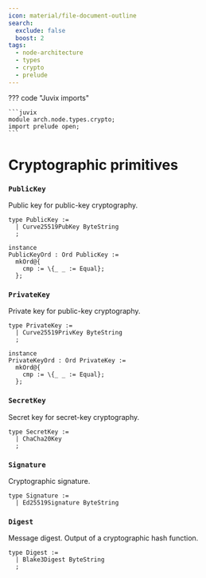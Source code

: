 ```yaml
---
icon: material/file-document-outline
search:
  exclude: false
  boost: 2
tags:
  - node-architecture
  - types
  - crypto
  - prelude
---
```


??? code "Juvix imports"

    ```juvix
    module arch.node.types.crypto;
    import prelude open;
    ```

# Cryptographic primitives

### `PublicKey`

Public key for public-key cryptography.

```juvix
type PublicKey :=
  | Curve25519PubKey ByteString
  ;

instance
PublicKeyOrd : Ord PublicKey :=
  mkOrd@{
    cmp := \{_ _ := Equal};
  };
```

### `PrivateKey`

Private key for public-key cryptography.

```juvix
type PrivateKey :=
  | Curve25519PrivKey ByteString
  ;

instance
PrivateKeyOrd : Ord PrivateKey :=
  mkOrd@{
    cmp := \{_ _ := Equal};
  };
```

### `SecretKey`

Secret key for secret-key cryptography.

```juvix
type SecretKey :=
  | ChaCha20Key
  ;
```

### `Signature`

Cryptographic signature.

```juvix
type Signature :=
  | Ed25519Signature ByteString
```

### `Digest`

Message digest.
Output of a cryptographic hash function.

```juvix
type Digest :=
  | Blake3Digest ByteString
  ;
```
